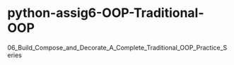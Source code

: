 # python-assig6-OOP-Traditional-OOP
06_Build_Compose_and_Decorate_A_Complete_Traditional_OOP_Practice_Series

